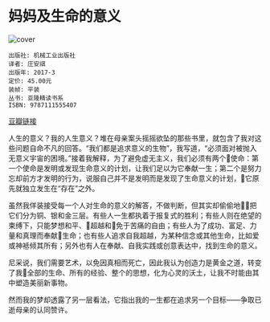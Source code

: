 # 妈妈及生命的意义
![cover](https://img3.doubanio.com/lpic/s29424876.jpg)

    出版社: 机械工业出版社
    译者: 庄安祺 
    出版年: 2017-3
    定价: 45.00元
    装帧: 平装
    丛书: 亚隆精读书系
    ISBN: 9787111555407

[豆瓣链接](https://book.douban.com/subject/27018927/)

人生的意义？我的人生意义？堆在母亲案头摇摇欲坠的那些书里，就包含了我对这些问题自命不凡的回答。“我们都是追求意义的生物”，我写道，“必须面对被抛入无意义宇宙的困境。”接着我解释，为了避免虚无主义，我们必须有两个使命：第一个使命是发明或发现生命意义的计划，让我们足以为它奉献一生；第二个是努力忘却前方才发明的行为，说服自己并不是发明而是发现了生命意义的计划，它原先就独立发生在“存在”之外。

虽然我佯装接受每一个人对生命的意义的解答，不做判断，但其实却偷偷地把它们分为铜、银和金三层。有些人一生都执着于报复式的胜利；有些人则在绝望的束缚下，只能梦想和平、超越和免于苦痛的自由；有些人为了成功、富足、力量和真理而奉献生命；也有些人追求自我超越，为某种信念或其他生命，比如爱或神袛倾其所有；另外也有人在奉献、自我实践或创意表达中，找到生命的意义。

尼采说，我们需要艺术，以免因真相而死亡，因此我认为创造力是黄金之道，转变了我全部的生命、所有的经验、整个的思想，化为心灵的沃土，让我不时能由其中塑造美丽新事物。

然而我的梦却透露了另一层看法，它指出我的一生都在追求另一个目标——争取已逝母亲的认同赞许。
